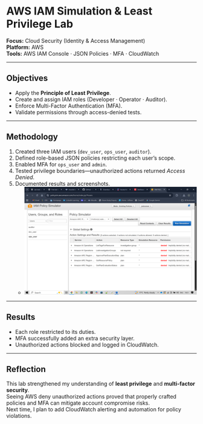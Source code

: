 # AWS IAM Simulation & Least Privilege Lab

**Focus:** Cloud Security (Identity & Access Management)  
**Platform:** AWS  
**Tools:** AWS IAM Console · JSON Policies · MFA · CloudWatch  

---

##  Objectives
- Apply the **Principle of Least Privilege**.  
- Create and assign IAM roles (Developer · Operator · Auditor).  
- Enforce Multi-Factor Authentication (MFA).  
- Validate permissions through access-denied tests.

---

##  Methodology
1. Created three IAM users (`dev_user`, `ops_user`, `auditor`).  
2. Defined role-based JSON policies restricting each user’s scope.  
3. Enabled MFA for `ops_user` and `admin`.  
4. Tested privilege boundaries—unauthorized actions returned *Access Denied*.  
5. Documented results and screenshots.  
   - ![Access Denied](../assets/aws/aws.6.png)

---

##  Results
- Each role restricted to its duties.  
- MFA successfully added an extra security layer.  
- Unauthorized actions blocked and logged in CloudWatch.  

---

##  Reflection
This lab strengthened my understanding of **least privilege** and **multi-factor security**.  
Seeing AWS deny unauthorized actions proved that properly crafted policies and MFA can mitigate account compromise risks.  
Next time, I plan to add CloudWatch alerting and automation for policy violations.


